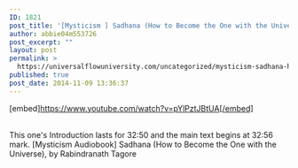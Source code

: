 ```yaml
---
ID: 1821
post_title: '[Mysticism ] Sadhana (How to Become the One with the Universe),'
author: abbie04m553726
post_excerpt: ""
layout: post
permalink: >
  https://universalflowuniversity.com/uncategorized/mysticism-sadhana-how-to-become-the-one-with-the-universe/
published: true
post_date: 2014-11-09 13:36:37
---
```

[embed]https://www.youtube.com/watch?v=pYlPztJBtUA[/embed]</br></br>
<p>This one's Introduction lasts for 32:50 and the main text begins at 32:56 mark.
[Mysticism Audiobook] Sadhana (How to Become the One with the Universe), by Rabindranath Tagore</p>